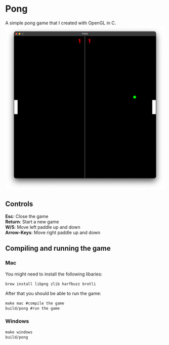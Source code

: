 # Pong
A simple pong game that I created with OpenGL in C.
![Pong](Pong.png)
## Controls
<b>Esc</b>: Close the game \
<b>Return</b>: Start a new game \
<b>W/S</b>: Move left paddle up and down \
<b>Arrow-Keys</b>: Move right paddle up and down 
## Compiling and running the game
### Mac
You might need to install the following libaries:
```shell
brew install libpng zlib harfbuzz brotli 
```
After that you should be able to run the game:
```shell
make mac #compile the game
build/pong #run the game
```

### Windows
```shell
make windows
build/pong
```